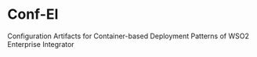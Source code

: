 # Conf-EI 
Configuration Artifacts for 
Container-based Deployment Patterns
of WSO2 Enterprise Integrator

